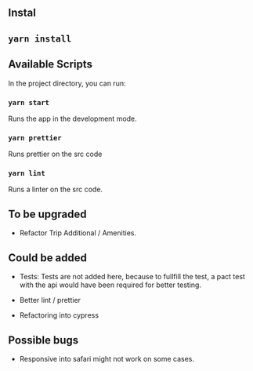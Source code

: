 ## Instal

## `yarn install`

## Available Scripts

In the project directory, you can run:

### `yarn start`

Runs the app in the development mode.<br />

### `yarn prettier`

Runs prettier on the src code

### `yarn lint`

Runs a linter on the src code.

## To be upgraded

- Refactor Trip Additional / Amenities.

## Could be added

- Tests: Tests are not added here, because to fullfill the test, a pact test with the api would have been required for better testing. 

- Better lint / prettier

- Refactoring into cypress

## Possible bugs

- Responsive into safari might not work on some cases.  